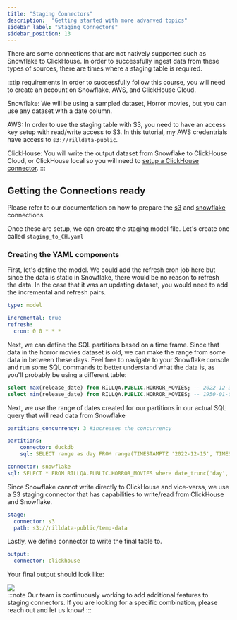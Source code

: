 ```yaml
---
title: "Staging Connectors"
description:  "Getting started with more advanved topics"
sidebar_label: "Staging Connectors"
sidebar_position: 13
---
```


There are some connections that are not natively supported such as Snowflake to ClickHouse. In order to successfully ingest data from these types of sources, there are times where a staging table is required. 


:::tip requirements
In order to successfully follow this course, you will need to create an account on Snowflake, AWS, and ClickHouse Cloud. 

Snowflake: We will be using a sampled dataset, Horror movies, but you can use any dataset with a date column.

AWS: In order to use the staging table with S3, you need to have an access key setup with read/write access to S3. In this tutorial, my AWS credentrials have access to `s3://rilldata-public`.

ClickHouse: You will write the output dataset from Snowflake to ClickHouse Cloud, or ClickHouse local so you will need to [setup a ClickHouse connector](https://docs.rilldata.com/reference/olap-engines/clickhouse#connection-string-dsn).
:::


## Getting the Connections ready

Please refer to our documentation on how to prepare the [s3](https://docs.rilldata.com/reference/connectors/s3) and [snowflake](https://docs.rilldata.com/reference/connectors/snowflake) connections.

Once these are setup, we can create the staging model file. Let's create one called `staging_to_CH.yaml`


### Creating the YAML components
First, let's define the model. We could add the refresh cron job here but since the data is static in Snowflake, there would be no reason to refresh the data. In the case that it was an updating dataset, you would need to add the incremental and refresh pairs.
```yaml
type: model 

incremental: true
refresh:
  cron: 0 0 * * *
```

Next, we can define the SQL partitions based on a time frame. Since that data in the horror movies dataset is old, we can make the range from some data in between these days. Feel free to navigate to your Snowflake console and run some SQL commands to better understand what the data is, as you'll probably be using a different table: 
```sql
select max(release_date) from RILLQA.PUBLIC.HORROR_MOVIES; -- 2022-12-31
select min(release_date) from RILLQA.PUBLIC.HORROR_MOVIES; -- 1950-01-01
```
Next, we use the range of dates created for our partitions in our actual SQL query that will read data from Snowflake
```yaml
partitions_concurrency: 3 #increases the concurrency

partitions:
    connector: duckdb
    sql: SELECT range as day FROM range(TIMESTAMPTZ '2022-12-15', TIMESTAMPTZ '2022-12-31', INTERVAL 1 DAY)

connector: snowflake
sql: SELECT * FROM RILLQA.PUBLIC.HORROR_MOVIES where date_trunc('day', release_date) = '{{.partition.day}}' limit 10

```

Since Snowflake cannot write directly to ClickHouse and vice-versa, we use a S3 staging connector that has capabilities to write/read from ClickHouse and Snowflake.
```yaml
stage:
  connector: s3
  path: s3://rilldata-public/temp-data
```
Lastly, we define connector to write the final table to.
```yaml
output:
  connector: clickhouse
  ```

  Your final output should look like:

<img src = '/img/tutorials/advanced-models/staging.png' class='rounded-gif' />
<br />
:::note
Our team is continuously working to add additional features to staging connectors. If you are looking for a specific combination, please reach out and let us know!
:::


